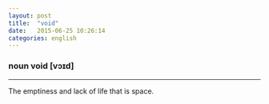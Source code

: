 ```yaml
---
layout: post
title:  "void"
date:   2015-06-25 10:26:14 
categories: english
---
```

### noun void [vɔɪd]
-----------

The emptiness and lack of life that is space.